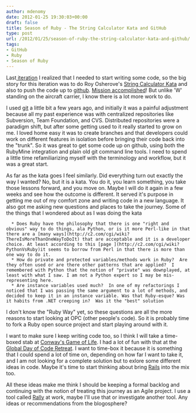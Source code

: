 ```yaml
---
author: mdenomy
date: 2012-01-25 19:30:03+00:00
draft: false
title: Season of Ruby - The String Calculator Kata and GitHub
type: post
url: /2012/01/25/season-of-ruby-the-string-calculator-kata-and-github/
tags:
- GitHub
- Ruby
- Season of Ruby
---
```


Last[ iteration](http://mdenomy.wordpress.com/2012/01/22/season-of-ruby-iteration-zero-retrospective/) I realized that I needed to start writing some code, so the big story for this iteration was to do Roy Osherove's [String Calculator Kata](http://osherove.com/tdd-kata-1/) and also to push the code up to [github](https://github.com/mdenomy). [Mission accomplished](https://github.com/mdenomy/StringKata)! But unlike 'W' standing on the aircraft carrier, I know there is a lot more work to do.

I used [git](http://git-scm.com/) a little bit a few years ago, and initially it was a painful adjustment because all my past experience was with centralized repositories like Subversion, Team Foundation, and CVS. Distributed repositories were a paradigm shift, but after some getting used to it really started to grow on
me. I loved home easy it was to create branches and that developers could work on different features in isolation before bringing their code back into the "trunk". So it was great to get some code up on github, using both the RubyMine integration and plain old git command line tools. I need to spend a little time refamiliarizing myself with the terminology and workflow, but it was a great start.

As far as the kata goes I feel similarly. Did everything turn out exactly the way I wanted? No, but it is a kata. You do it, you learn something, you take those lessons forward, and you move on. Maybe I will do it again in a few weeks and see how the outcome is different. It served it's purpose in getting me out of my comfort zone and writing code in a new language. It also got me asking new questions and places to take the journey. Some of the things that I wondered about as I was doing the kata



	  * Does Ruby have the philosophy that there is one "right and obvious" way to do things, ala Python, or is it more Perl-like in that there are a [many ways](http://c2.com/cgi/wiki?ThereIsMoreThanOneWayToDoIt) that are acceptable and it is a developer choice. At least according to this [page ](http://c2.com/cgi/wiki?PythonVsRuby)it seems to borrow from Perl in that there is more than one way to do it.
	  * How do private and protected variables/methods work in Ruby?  Are they often used or are there other patterns that are applied?  I remembered with Python that the notion of "private" was downplayed, at least with what I saw. I am not a Python expert so I may be mis-representing here.
	  * Are instance variables used much?  In one of my refactorings I noticed that I was passing the same argument to a lot of methods, and decided to keep it in an instance variable. Was that Ruby-esque? Was it habits from .NET creeping in?  Was it the "best" solution

I don't know the "Ruby Way" yet, so these questions are all the more reasons to start looking at OPC (other people's code). So it is probably time to fork a Ruby open source project and start playing around with it.

I want to make sure I keep writing code too, so I think I will take a time-boxed stab at [Conway's Game of Life](http://en.wikipedia.org/wiki/Conway's_Game_of_Life). I had a lot of fun with that at the [Global Day of Code Retreat](http://blog.coderetreat.com/global-day-of-coderetreat). I want to time-box it because it is something that I could spend a lot of time on, depending on how far I want to take it, and I am not looking for a complete solution but to exlore some different ideas in code. Maybe it's time to start thinking about bring [Rails](http://rubyonrails.org/) into the mix too.

All these ideas make me think I should be keeping a formal backlog and continuing with the notion of treating this journey as an Agile project. I use a tool called [Rally](http://www.rallydev.com/product-features/rally-community-edition) at work, maybe I'll use that or investigate another tool. Any ideas or recommendations from the blogosphere?
